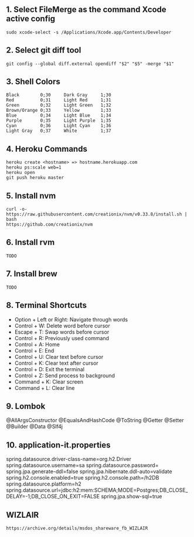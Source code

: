## 1. Select FileMerge as the command Xcode active config
`sudo xcode-select -s /Applications/Xcode.app/Contents/Developer`

## 2. Select git diff tool
`git config --global diff.external opendiff "$2" "$5" -merge "$1"`

## 3. Shell Colors
    Black        0;30     Dark Gray     1;30
    Red          0;31     Light Red     1;31
    Green        0;32     Light Green   1;32
    Brown/Orange 0;33     Yellow        1;33
    Blue         0;34     Light Blue    1;34
    Purple       0;35     Light Purple  1;35
    Cyan         0;36     Light Cyan    1;36
    Light Gray   0;37     White         1;37

## 4. Heroku Commands
    heroku create <hostname> => hostname.herokuapp.com
    heroku ps:scale web=1
    heroku open
    git push heroku master

## 5. Install nvm

    curl -o- https://raw.githubusercontent.com/creationix/nvm/v0.33.8/install.sh | bash
    https://github.com/creationix/nvm

## 6. Install rvm

    TODO

## 7. Install brew

    TODO

## 8. Terminal Shortcuts
- Option  + Left or Right: Navigate through words
- Control + W: Delete word before cursor
- Escape  + T: Swap words before cursor
- Control + R: Previously used command
- Control + A: Home
- Control + E: End
- Control + U: Clear text before cursor
- Control + K: Clear text after cursor
- Control + D: Exit the terminal
- Control + Z: Send process to background
- Command + K: Clear screen
- Command + L: Clear line

## 9. Lombok
@AllArgsConstructor
@EqualsAndHashCode
@ToString
@Getter
@Setter
@Builder
@Data
@Slf4j

## 10. application-it.properties
spring.datasource.driver-class-name=org.h2.Driver
spring.datasource.username=sa
spring.datasource.password=
spring.jpa.generate-ddl=false
spring.jpa.hibernate.ddl-auto=validate
spring.h2.console.enabled=true
spring.h2.console.path=/h2DB
spring.datasource.platform=h2
spring.datasource.url=jdbc:h2:mem:SCHEMA;MODE=Postgres;DB_CLOSE_DELAY=-1;DB_CLOSE_ON_EXIT=FALSE
spring.jpa.show-sql=true

## WIZLAIR
    https://archive.org/details/msdos_shareware_fb_WIZLAIR